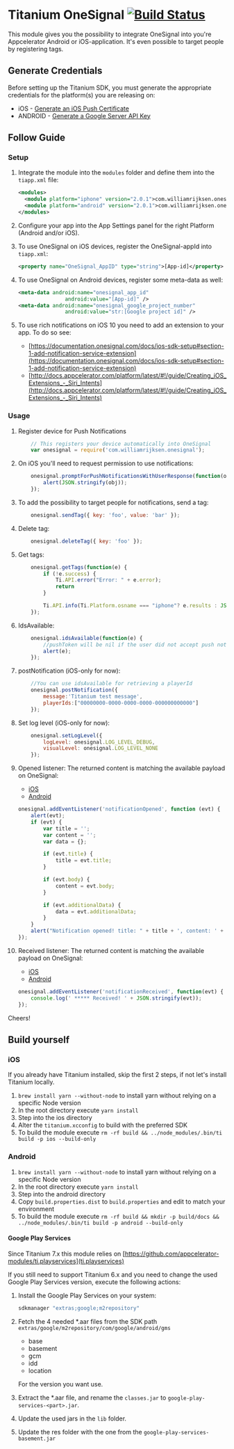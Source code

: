 # Titanium OneSignal [![Build Status](https://travis-ci.org/williamrijksen/com.williamrijksen.onesignal.svg?branch=master)](https://travis-ci.org/williamrijksen/com.williamrijksen.onesignal)

This module gives you the possibility to integrate OneSignal into you're Appcelerator Android or iOS-application. It's even possible to target people by registering tags.

## Generate Credentials

Before setting up the Titanium SDK, you must generate the appropriate credentials for the platform(s) you are releasing on:

- iOS - [Generate an iOS Push Certificate](https://documentation.onesignal.com/docs/generate-an-ios-push-certificate)
- ANDROID - [Generate a Google Server API Key](https://documentation.onesignal.com/docs/generate-a-google-server-api-key)

## Follow Guide

### Setup

1. Integrate the module into the `modules` folder and define them into the `tiapp.xml` file:

    ```xml
    <modules>
      <module platform="iphone" version="2.0.1">com.williamrijksen.onesignal</module>
      <module platform="android" version="2.0.1">com.williamrijksen.onesignal</module>
    </modules>
    ```
1. Configure your app into the App Settings panel for the right Platform (Android and/or iOS).
1. To use OneSignal on iOS devices, register the OneSignal-appId into  `tiapp.xml`:

    ```xml
    <property name="OneSignal_AppID" type="string">[App-id]</property>
    ```
1. To use OneSignal on Android devices, register some meta-data as well:

    ```xml
    <meta-data android:name="onesignal_app_id"
                   android:value="[App-id]" />
    <meta-data android:name="onesignal_google_project_number"
                   android:value="str:[Google project id]" />
    ```
1. To use rich notifications on iOS 10 you need to add an extension to your app.
   To do so see:
   - [https://documentation.onesignal.com/docs/ios-sdk-setup#section-1-add-notification-service-extension](https://documentation.onesignal.com/docs/ios-sdk-setup#section-1-add-notification-service-extension)
   - [http://docs.appcelerator.com/platform/latest/#!/guide/Creating_iOS_Extensions_-_Siri_Intents](http://docs.appcelerator.com/platform/latest/#!/guide/Creating_iOS_Extensions_-_Siri_Intents)

### Usage
1. Register device for Push Notifications

   ```js
       // This registers your device automatically into OneSignal
       var onesignal = require('com.williamrijksen.onesignal');
   ```
1. On iOS you'll need to request permission to use notifications:
   ```js
       onesignal.promptForPushNotificationsWithUserResponse(function(obj) {
           alert(JSON.stringify(obj));
       });
   ```
1. To add the possibility to target people for notifications, send a tag:

   ```js
       onesignal.sendTag({ key: 'foo', value: 'bar' });
   ```
1. Delete tag:

   ```js
       onesignal.deleteTag({ key: 'foo' });
   ```
1. Get tags:

    ```js
        onesignal.getTags(function(e) {
            if (!e.success) {
                Ti.API.error("Error: " + e.error);
                return
            }

            Ti.API.info(Ti.Platform.osname === "iphone"? e.results : JSON.parse(e.results));
        });
    ```
1. IdsAvailable:

    ```js
        onesignal.idsAvailable(function(e) {
            //pushToken will be nil if the user did not accept push notifications
            alert(e);
        });
    ```
1. postNotification (iOS-only for now):

    ```js
        //You can use idsAvailable for retrieving a playerId
        onesignal.postNotification({
            message:'Titanium test message',
            playerIds:["00000000-0000-0000-0000-000000000000"]
        });
    ```
1. Set log level (iOS-only for now):

    ```js
        onesignal.setLogLevel({
            logLevel: onesignal.LOG_LEVEL_DEBUG,
            visualLevel: onesignal.LOG_LEVEL_NONE
        });
    ```
1. Opened listener:
   The returned content is matching the available payload on OneSignal:
   - [iOS](https://documentation.onesignal.com/docs/ios-native-sdk#section--osnotificationpayload-)
   - [Android](https://documentation.onesignal.com/docs/android-native-sdk#section--osnotificationpayload-)

    ```js
    onesignal.addEventListener('notificationOpened', function (evt) {
        alert(evt);
        if (evt) {
            var title = '';
            var content = '';
            var data = {};

            if (evt.title) {
                title = evt.title;
            }

            if (evt.body) {
                content = evt.body;
            }

            if (evt.additionalData) {
                data = evt.additionalData;
            }
        }
        alert("Notification opened! title: " + title + ', content: ' + content + ', data: ' + evt.additionalData);
    });
    ```

1. Received listener:
    The returned content is matching the available payload on OneSignal:
   - [iOS](https://documentation.onesignal.com/docs/ios-native-sdk#section--osnotificationpayload-)
   - [Android](https://documentation.onesignal.com/docs/android-native-sdk#section--osnotificationpayload-)

   ```js
   onesignal.addEventListener('notificationReceived', function(evt) {
       console.log(' ***** Received! ' + JSON.stringify(evt));
   });
   ```

Cheers!

## Build yourself

### iOS

If you already have Titanium installed, skip the first 2 steps, if not let's install Titanium locally.

1. `brew install yarn --without-node` to install yarn without relying on a specific Node version
1. In the root directory execute `yarn install`
1. Step into the ios directory
1. Alter the `titanium.xcconfig` to build with the preferred SDK
1. To build the module execute `rm -rf build && ../node_modules/.bin/ti build -p ios --build-only`

### Android

1. `brew install yarn --without-node` to install yarn without relying on a specific Node version
1. In the root directory execute `yarn install`
1. Step into the android directory
1. Copy `build.properties.dist` to `build.properties` and edit to match your environment
1. To build the module execute `rm -rf build && mkdir -p build/docs && ../node_modules/.bin/ti build -p android --build-only`

#### Google Play Services

Since Titanium 7.x this module relies on [https://github.com/appcelerator-modules/ti.playservices](ti.playservices)

If you still need to support Titanium 6.x and you need to change the used Google Play Services version, execute the following actions:
1. Install the Google Play Services on your system:

   ```bash
   sdkmanager "extras;google;m2repository"
   ```
1. Fetch the 4 needed *.aar files from the SDK path `extras/google/m2repository/com/google/android/gms`
   - base
   - basement
   - gcm
   - idd
   - location

   For the version you want use.
1. Extract the *.aar file, and rename the `classes.jar` to `google-play-services-<part>.jar`.
1. Update the used jars in the `lib` folder.
1. Update the res folder with the one from the `google-play-services-basement.jar`
